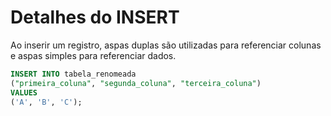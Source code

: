 # Detalhes do INSERT

Ao inserir um registro, aspas duplas são utilizadas para referenciar colunas e aspas simples para referenciar dados.

```sql
INSERT INTO tabela_renomeada
("primeira_coluna", "segunda_coluna", "terceira_coluna")
VALUES
('A', 'B', 'C');
```